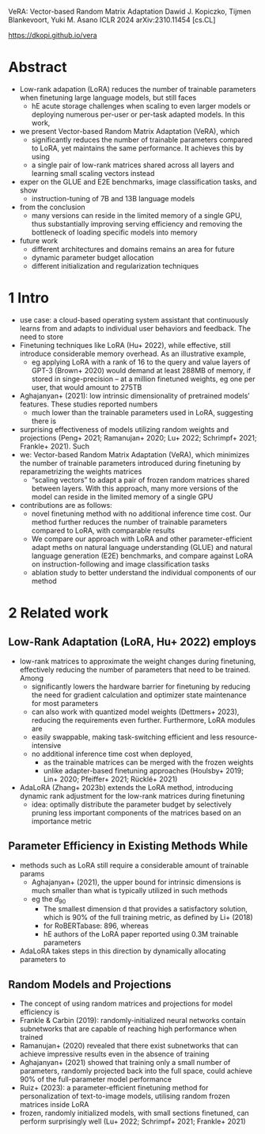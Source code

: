 VeRA: Vector-based Random Matrix Adaptation
Dawid J. Kopiczko, Tijmen Blankevoort, Yuki M. Asano
ICLR 2024 arXiv:2310.11454 [cs.CL]

https://dkopi.github.io/vera

# Abstract

* Low-rank adapation (LoRA) reduces the number of trainable parameters when
  finetuning large language models, but still faces
  * hE acute storage challenges when scaling to even larger models or deploying
    numerous per-user or per-task adapted models. In this work,
* we present Vector-based Random Matrix Adaptation (VeRA), which
  * significantly reduces the number of trainable parameters compared to LoRA,
    yet maintains the same performance. It achieves this by using
  * a single pair of low-rank matrices shared across all layers and learning
    small scaling vectors instead
* exper on the GLUE and E2E benchmarks, image classification tasks, and show
  * instruction-tuning of 7B and 13B language models
* from the conclusion
  * many versions can reside in the limited memory of a single GPU, thus
    substantially improving serving efficiency and
    removing the bottleneck of loading specific models into memory
* future work
  * different architectures and domains remains an area for future
  * dynamic parameter budget allocation
  * different initialization and regularization techniques

# 1 Intro

* use case: a cloud-based operating system assistant that continuously learns
  from and adapts to individual user behaviors and feedback. The need to store
* Finetuning techniques like LoRA (Hu+ 2022), while effective, still introduce
  considerable memory overhead. As an illustrative example,
  * eg applying LoRA with a rank of 16 to the query and value layers of GPT-3
    (Brown+ 2020) would demand at least 288MB of memory, if stored in
    singe-precision – at a million finetuned weights, eg one per user, that
    would amount to 275TB
* Aghajanyan+ (2021): low intrinsic dimensionality of pretrained models’
  features. These studies reported numbers
  * much lower than the trainable parameters used in LoRA, suggesting there is
* surprising effectiveness of models utilizing random weights and projections
  (Peng+ 2021; Ramanujan+ 2020; Lu+ 2022; Schrimpf+ 2021; Frankle+ 2021). Such
* we: Vector-based Random Matrix Adaptation (VeRA), which minimizes the number
  of trainable parameters introduced during finetuning by
  reparametrizing the weights matrices
  * “scaling vectors” to adapt a pair of frozen random matrices shared between
    layers. With this approach, many more versions of the model can reside in
    the limited memory of a single GPU
* contributions are as follows:
  * novel finetuning method with no additional inference time cost. Our method
    further reduces the number of trainable parameters compared to LoRA, with
    comparable results
  * We compare our approach with LoRA and other parameter-efficient adapt meths
    on natural language understanding (GLUE) and natural language generation
    (E2E) benchmarks, and compare against LoRA on instruction-following and
    image classification tasks
  * ablation study to better understand the individual components of our method

# 2 Related work

## Low-Rank Adaptation (LoRA, Hu+ 2022) employs

* low-rank matrices to approximate the weight changes during finetuning,
  effectively reducing the number of parameters that need to be trained. Among
  * significantly lowers the hardware barrier for finetuning by reducing the
    need for gradient calculation and optimizer state maintenance for most
    parameters
  * can also work with quantized model weights (Dettmers+ 2023), reducing the
    requirements even further. Furthermore, LoRA modules are
  * easily swappable, making task-switching efficient and less
    resource-intensive
  * no additional inference time cost when deployed,
    * as the trainable matrices can be merged with the frozen weights
    * unlike adapter-based finetuning approaches
      (Houlsby+ 2019; Lin+ 2020; Pfeiffer+ 2021; Rücklé+ 2021)
* AdaLoRA (Zhang+ 2023b) extends the LoRA method, introducing
  dynamic rank adjustment for the low-rank matrices during finetuning
  * idea: optimally distribute the parameter budget
  by selectively pruning less important components of the matrices
  based on an importance metric

## Parameter Efficiency in Existing Methods While

* methods such as LoRA still require a considerable amount of trainable params
  * Aghajanyan+ (2021), the upper bound for intrinsic dimensions is much
    smaller than what is typically utilized in such methods
  * eg the $d_90$
    * The smallest dimension d that provides a satisfactory solution, which is
      90% of the full training metric, as defined by Li+ (2018)
    * for RoBERTabase: 896, whereas
    * hE authors of the LoRA paper reported using 0.3M trainable parameters
* AdaLoRA takes steps in this direction by dynamically allocating parameters to

## Random Models and Projections

* The concept of using random matrices and projections for model efficiency is
* Frankle & Carbin (2019): randomly-initialized neural networks contain
  subnetworks that are capable of reaching high performance when trained
* Ramanujan+ (2020) revealed that there exist subnetworks that can achieve
  impressive results even in the absence of training
* Aghajanyan+ (2021) showed that training only a small number of parameters,
  randomly projected back into the full space, could achieve 90% of the
  full-parameter model performance
* Ruiz+ (2023): a parameter-efficient finetuning method for personalization of
  text-to-image models, utilising random frozen matrices inside LoRA
* frozen, randomly initialized models, with small sections finetuned, can
  perform surprisingly well (Lu+ 2022; Schrimpf+ 2021; Frankle+ 2021)

